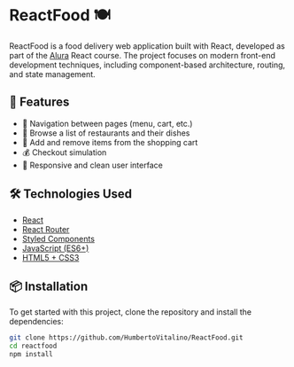 # ReactFood 🍽️

ReactFood is a food delivery web application built with React, developed as part of the [Alura](https://www.alura.com.br/) React course. The project focuses on modern front-end development techniques, including component-based architecture, routing, and state management.

## 🚀 Features

- 🧭 Navigation between pages (menu, cart, etc.)
- 🍝 Browse a list of restaurants and their dishes
- 🛒 Add and remove items from the shopping cart
- 💰 Checkout simulation
- 💅 Responsive and clean user interface

## 🛠️ Technologies Used

- [React](https://reactjs.org/)
- [React Router](https://reactrouter.com/)
- [Styled Components](https://styled-components.com/)
- [JavaScript (ES6+)](https://developer.mozilla.org/en-US/docs/Web/JavaScript)
- [HTML5 + CSS3](https://developer.mozilla.org/en-US/docs/Web)

## 📦 Installation

To get started with this project, clone the repository and install the dependencies:

```bash
git clone https://github.com/HumbertoVitalino/ReactFood.git
cd reactfood
npm install
